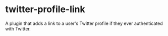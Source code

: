 # twitter-profile-link

A plugin that adds a link to a user's Twitter profile if they ever authenticated with Twitter.
